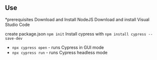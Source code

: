 
## Use

*prerequisites
Download and Install NodeJS 
Download and install Visual Studio Code


create package.json  `npm init`
Install cypress with `npm install cypress --save-dev`





* `npx cypress open` - runs Cypress in GUI mode
* `npx cypress run` - runs Cypress headless mode


